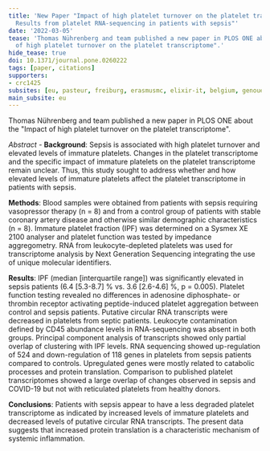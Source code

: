 ```yaml
---
title: 'New Paper "Impact of high platelet turnover on the platelet transcriptome:
  Results from platelet RNA-sequencing in patients with sepsis"'
date: '2022-03-05'
tease: 'Thomas Nührenberg and team published a new paper in PLOS ONE about the "Impact
  of high platelet turnover on the platelet transcriptome".'
hide_tease: true
doi: 10.1371/journal.pone.0260222
tags: [paper, citations]
supporters:
- crc1425
subsites: [eu, pasteur, freiburg, erasmusmc, elixir-it, belgium, genouest]
main_subsite: eu
---
```


Thomas Nührenberg and team published a new paper in PLOS ONE about the "Impact of high platelet turnover on the platelet transcriptome".

_Abstract_ - **Background**: Sepsis is associated with high platelet turnover and elevated levels of immature platelets. Changes in the platelet transcriptome and the specific impact of immature platelets on the platelet transcriptome remain unclear. Thus, this study sought to address whether and how elevated levels of immature platelets affect the platelet transcriptome in patients with sepsis.

**Methods**: Blood samples were obtained from patients with sepsis requiring vasopressor therapy (n = 8) and from a control group of patients with stable coronary artery disease and otherwise similar demographic characteristics (n = 8). Immature platelet fraction (IPF) was determined on a Sysmex XE 2100 analyser and platelet function was tested by impedance aggregometry. RNA from leukocyte-depleted platelets was used for transcriptome analysis by Next Generation Sequencing integrating the use of unique molecular identifiers.

**Results**: IPF (median [interquartile range]) was significantly elevated in sepsis patients (6.4 [5.3-8.7] % vs. 3.6 [2.6-4.6] %, p = 0.005). Platelet function testing revealed no differences in adenosine diphosphate- or thrombin receptor activating peptide-induced platelet aggregation between control and sepsis patients. Putative circular RNA transcripts were decreased in platelets from septic patients. Leukocyte contamination defined by CD45 abundance levels in RNA-sequencing was absent in both groups. Principal component analysis of transcripts showed only partial overlap of clustering with IPF levels. RNA sequencing showed up-regulation of 524 and down-regulation of 118 genes in platelets from sepsis patients compared to controls. Upregulated genes were mostly related to catabolic processes and protein translation. Comparison to published platelet transcriptomes showed a large overlap of changes observed in sepsis and COVID-19 but not with reticulated platelets from healthy donors.

**Conclusions**: Patients with sepsis appear to have a less degraded platelet transcriptome as indicated by increased levels of immature platelets and decreased levels of putative circular RNA transcripts. The present data suggests that increased protein translation is a characteristic mechanism of systemic inflammation.


